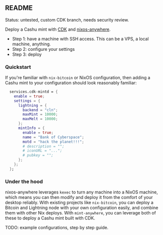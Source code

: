 ## README

Status: untested, custom CDK branch, needs security review.

Deploy a Cashu mint with [CDK](https://github.com/cashubtc/cdk) and [nixos-anywhere](https://github.com/nix-community/nixos-anywhere).

- Step 1: have a machine with SSH access. This can be a VPS, a local machine, anything.
- Step 2: configure your settings
- Step 3: deploy

### Quickstart

If you're familiar with `nix-bitcoin` or NixOS configuration, then adding a Cashu mint to your configuration should look reasonably familiar:

```nix
  services.cdk-mintd = {
    enable = true;
    settings = {
      lightning = {
        backend = "cln";
        maxMint = 10000;
        maxMelt = 10000;
      };
      mintInfo = {
        enable = true;
        name = "Bank of Cyberspace";
        motd = "hack the planet!!!";
        # description = "";
        # iconURL = "...";
        # pubkey = "";
      };
    };
  };
```

### Under the hood

nixos-anywhere leverages `kexec` to turn any machine into a NixOS machine, which means you can then modify and deploy it from the comfort of your desktop reliably.
With existing projects like `nix-bitcoin`, you can deploy a Bitcoin and Lightning node with your own configuration easily, and combine them with other Nix deploys.
With `mint-anywhere`, you can leverage both of these to deploy a Cashu mint built with CDK.


TODO: example configurations, step by step guide.
